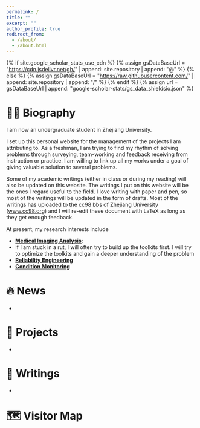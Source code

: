```yaml
---
permalink: /
title: ""
excerpt: ""
author_profile: true
redirect_from: 
  - /about/
  - /about.html
---
```


{% if site.google_scholar_stats_use_cdn %}
{% assign gsDataBaseUrl = "https://cdn.jsdelivr.net/gh/" | append: site.repository | append: "@" %}
{% else %}
{% assign gsDataBaseUrl = "https://raw.githubusercontent.com/" | append: site.repository | append: "/" %}
{% endif %}
{% assign url = gsDataBaseUrl | append: "google-scholar-stats/gs_data_shieldsio.json" %}

<span class='anchor' id='about-me'></span>

# 🧍‍♂️ Biography
I am now an undergraduate student in Zhejiang University. 

I set up this personal website for the management of the projects I am attributing to. As a freshman, I am trying to find my rhythm of solving problems through surveying, team-working and feedback receiving from instruction or practice. I am willing to link up all my works under a goal of giving valuable solution to several problems.

Some of my academic writings (either in class or during my reading) will also be updated on this website. The writings I put on this website will be the ones I regard useful to the field. I love writing with paper and pen, so most of the writings will be updated in the form of drafts. Most of the writings has uploaded to the cc98 bbs of Zhejiang University (www.cc98.org) and I will re-edit these document with LaTeX as long as they get enough feedback.

At present, my research interests include 
- **[Medical Imaging Analysis](https://scholar.google.com.hk/citations?view_op=search_authors&hl=zh-CN&mauthors=label:Medical_Imaging_Analysis)**:
-
    If I am stuck in a rut, I will often try to build up the toolkits first. I will try to optimize the toolkits and gain a deeper understanding of the problem 
- **[Reliability Engineering](https://scholar.google.com.hk/citations?view_op=search_authors&hl=zh-CN&mauthors=label:reliability_engineering)**
- **[Condition Monitoring](https://scholar.google.com.hk/citations?view_op=search_authors&hl=zh-CN&mauthors=label:condition_monitoring)**

# 🔥 News
- 

# 📝 Projects
- 

# 📖 Writings
- 

# 🗺️ Visitor Map
<script type="text/javascript" src="//rf.revolvermaps.com/0/0/6.js?i=54e0ojatafc&amp;m=7&amp;c=e63100&amp;cr1=ffffff&amp;f=arial&amp;l=0&amp;bv=90&amp;lx=-420&amp;ly=420&amp;hi=20&amp;he=7&amp;hc=a8ddff&amp;rs=80" async="async"></script>
